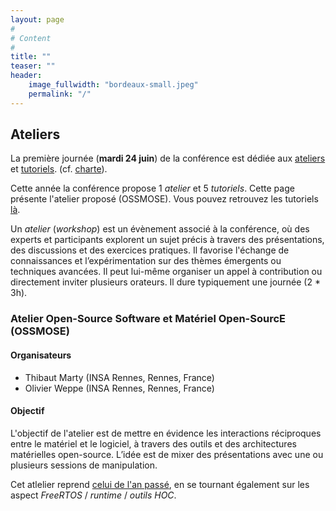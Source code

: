 ```yaml
---
layout: page
#
# Content
#
title: ""
teaser: ""
header:
    image_fullwidth: "bordeaux-small.jpeg"
    permalink: "/"
---
```


## **Ateliers**

La première journée (**mardi 24 juin**) de la conférence est dédiée aux
[ateliers](https://2025.compas-conference.fr/workshops/) et
[tutoriels](https://2025.compas-conference.fr/tutoriaux/). (cf.
[charte](https://www.compas-conference.fr/organisation/charte/)).

Cette année la conférence propose 1 *atelier* et 5 *tutoriels*. Cette
page présente l'atelier proposé (OSSMOSE). Vous pouvez retrouvez les
tutoriels [là](https://2025.compas-conference.fr/tutoriaux/).

Un *atelier* (*workshop*) est un évènement associé à la conférence, où
des experts et participants explorent un sujet précis à travers des
présentations, des discussions et des exercices pratiques. Il favorise
l'échange de connaissances et l’expérimentation sur des thèmes
émergents ou techniques avancées. Il peut lui-même organiser un appel
à contribution ou directement inviter plusieurs orateurs. Il dure
typiquement une journée (2 * 3h).

### Atelier **Open-Source Software et Matériel Open-SourcE** (**OSSMOSE**)

#### Organisateurs

- Thibaut Marty (INSA Rennes, Rennes, France)
- Olivier Weppe (INSA Rennes, Rennes, France)

#### Objectif

L'objectif de l'atelier est de mettre en évidence les interactions
réciproques entre le matériel et le logiciel, à travers des outils et
des architectures matérielles open-source. L’idée est de mixer des
présentations avec une ou plusieurs sessions de manipulation.

Cet atlelier reprend [celui de l'an
passé](https://www.gdr-soc.cnrs.fr/2024/04/15/ossmose/), en se
tournant également sur les aspect *FreeRTOS* / *runtime* / *outils
HOC*.

<!-- [Consulter le programme de l'atelier](https://www.gdr-soc.cnrs.fr/2024/04/15/ossmose/) -->

